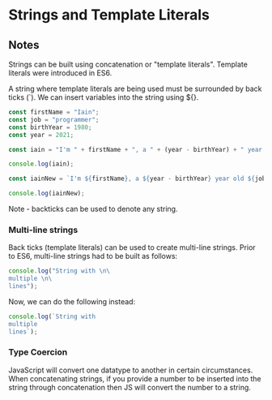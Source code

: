 # Strings and Template Literals

## Notes

Strings can be built using concatenation or "template literals". Template literals were introduced in ES6.

A string where template literals are being used must be surrounded by back ticks (`). We can insert variables into the string using ${}.

```javascript
const firstName = "Iain";
const job = "programmer";
const birthYear = 1980;
const year = 2021;

const iain = "I'm " + firstName + ", a " + (year - birthYear) + " year old " + job + "!";

console.log(iain);

const iainNew = `I'm ${firstName}, a ${year - birthYear} year old ${job}!`;

console.log(iainNew);
```

Note - backticks can be used to denote any string.

### Multi-line strings

Back ticks (template literals) can be used to create multi-line strings. Prior to ES6, multi-line strings had to be built as follows:

```javascript
console.log("String with \n\
multiple \n\
lines");
```

Now, we can do the following instead:

```javascript
console.log(`String with
multiple
lines`);
```

### Type Coercion

JavaScript will convert one datatype to another in certain circumstances. When concatenating strings, if you provide a number to be inserted into the string through concatenation then JS will convert the number to a string.
